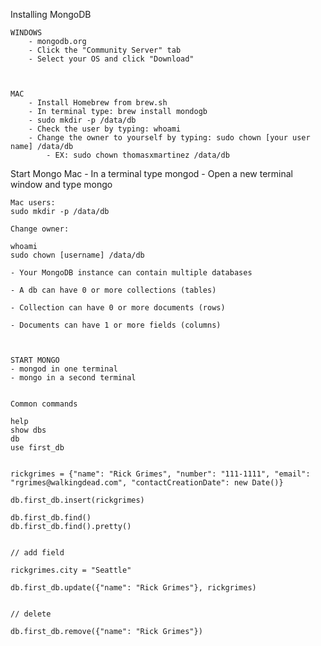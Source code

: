 Installing MongoDB

	WINDOWS
		- mongodb.org
		- Click the "Community Server" tab
		- Select your OS and click "Download"



	MAC
		- Install Homebrew from brew.sh
		- In terminal type: brew install mondogb
		- sudo mkdir -p /data/db
		- Check the user by typing: whoami
		- Change the owner to yourself by typing: sudo chown [your user name] /data/db
			- EX: sudo chown thomasxmartinez /data/db


Start Mongo
	Mac
		- In a terminal type mongod
		- Open a new terminal window and type mongo


    Mac users:
    sudo mkdir -p /data/db

    Change owner:

    whoami
    sudo chown [username] /data/db

    - Your MongoDB instance can contain multiple databases

    - A db can have 0 or more collections (tables)

    - Collection can have 0 or more documents (rows)

    - Documents can have 1 or more fields (columns)



    START MONGO
    - mongod in one terminal
    - mongo in a second terminal


    Common commands

    help
    show dbs
    db
    use first_db


    rickgrimes = {"name": "Rick Grimes", "number": "111-1111", "email": "rgrimes@walkingdead.com", "contactCreationDate": new Date()}

    db.first_db.insert(rickgrimes)

    db.first_db.find()
    db.first_db.find().pretty()


    // add field

    rickgrimes.city = "Seattle"

    db.first_db.update({"name": "Rick Grimes"}, rickgrimes)


    // delete

    db.first_db.remove({"name": "Rick Grimes"})
